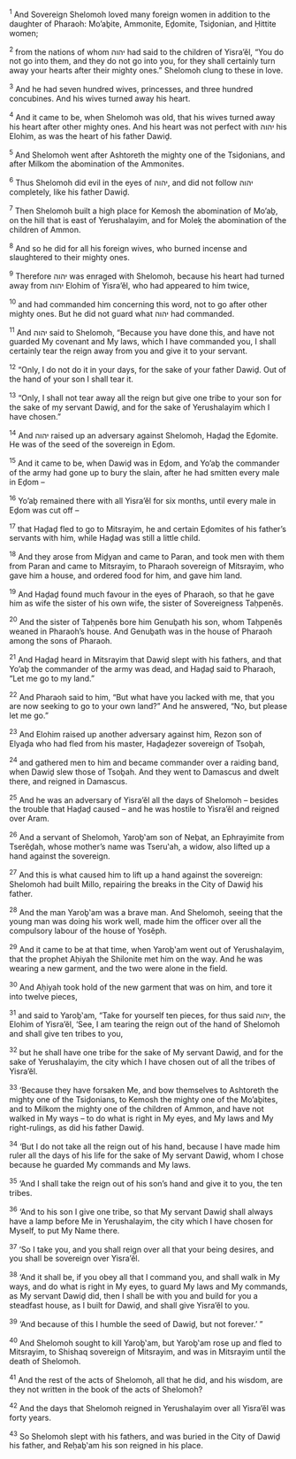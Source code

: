 <sup>1</sup> And Sovereign Shelomoh loved many foreign women in addition to the daughter of Pharaoh: Mo’aḇite, Ammonite, Eḏomite, Tsiḏonian, and Ḥittite women;

<sup>2</sup> from the nations of whom יהוה had said to the children of Yisra’ĕl, “You do not go into them, and they do not go into you, for they shall certainly turn away your hearts after their mighty ones.” Shelomoh clung to these in love.

<sup>3</sup> And he had seven hundred wives, princesses, and three hundred concubines. And his wives turned away his heart.

<sup>4</sup> And it came to be, when Shelomoh was old, that his wives turned away his heart after other mighty ones. And his heart was not perfect with יהוה his Elohim, as was the heart of his father Dawiḏ.

<sup>5</sup> And Shelomoh went after Ashtoreth the mighty one of the Tsiḏonians, and after Milkom the abomination of the Ammonites.

<sup>6</sup> Thus Shelomoh did evil in the eyes of יהוה, and did not follow יהוה completely, like his father Dawiḏ.

<sup>7</sup> Then Shelomoh built a high place for Kemosh the abomination of Mo’aḇ, on the hill that is east of Yerushalayim, and for Moleḵ the abomination of the children of Ammon.

<sup>8</sup> And so he did for all his foreign wives, who burned incense and slaughtered to their mighty ones.

<sup>9</sup> Therefore יהוה was enraged with Shelomoh, because his heart had turned away from יהוה Elohim of Yisra’ĕl, who had appeared to him twice,

<sup>10</sup> and had commanded him concerning this word, not to go after other mighty ones. But he did not guard what יהוה had commanded.

<sup>11</sup> And יהוה said to Shelomoh, “Because you have done this, and have not guarded My covenant and My laws, which I have commanded you, I shall certainly tear the reign away from you and give it to your servant.

<sup>12</sup> “Only, I do not do it in your days, for the sake of your father Dawiḏ. Out of the hand of your son I shall tear it.

<sup>13</sup> “Only, I shall not tear away all the reign but give one tribe to your son for the sake of my servant Dawiḏ, and for the sake of Yerushalayim which I have chosen.”

<sup>14</sup> And יהוה raised up an adversary against Shelomoh, Haḏaḏ the Eḏomite. He was of the seed of the sovereign in Eḏom.

<sup>15</sup> And it came to be, when Dawiḏ was in Eḏom, and Yo’aḇ the commander of the army had gone up to bury the slain, after he had smitten every male in Eḏom –

<sup>16</sup> Yo’aḇ remained there with all Yisra’ĕl for six months, until every male in Eḏom was cut off –

<sup>17</sup> that Haḏaḏ fled to go to Mitsrayim, he and certain Eḏomites of his father’s servants with him, while Haḏaḏ was still a little child.

<sup>18</sup> And they arose from Miḏyan and came to Paran, and took men with them from Paran and came to Mitsrayim, to Pharaoh sovereign of Mitsrayim, who gave him a house, and ordered food for him, and gave him land.

<sup>19</sup> And Haḏaḏ found much favour in the eyes of Pharaoh, so that he gave him as wife the sister of his own wife, the sister of Sovereigness Taḥpenĕs.

<sup>20</sup> And the sister of Taḥpenĕs bore him Genuḇath his son, whom Taḥpenĕs weaned in Pharaoh’s house. And Genuḇath was in the house of Pharaoh among the sons of Pharaoh.

<sup>21</sup> And Haḏaḏ heard in Mitsrayim that Dawiḏ slept with his fathers, and that Yo’aḇ the commander of the army was dead, and Haḏaḏ said to Pharaoh, “Let me go to my land.”

<sup>22</sup> And Pharaoh said to him, “But what have you lacked with me, that you are now seeking to go to your own land?” And he answered, “No, but please let me go.”

<sup>23</sup> And Elohim raised up another adversary against him, Rezon son of Elyaḏa who had fled from his master, Haḏaḏezer sovereign of Tsoḇah,

<sup>24</sup> and gathered men to him and became commander over a raiding band, when Dawiḏ slew those of Tsoḇah. And they went to Damascus and dwelt there, and reigned in Damascus.

<sup>25</sup> And he was an adversary of Yisra’ĕl all the days of Shelomoh – besides the trouble that Haḏaḏ caused – and he was hostile to Yisra’ĕl and reigned over Aram.

<sup>26</sup> And a servant of Shelomoh, Yaroḇ‛am son of Neḇat, an Ephrayimite from Tserĕḏah, whose mother’s name was Tseru‛ah, a widow, also lifted up a hand against the sovereign.

<sup>27</sup> And this is what caused him to lift up a hand against the sovereign: Shelomoh had built Millo, repairing the breaks in the City of Dawiḏ his father.

<sup>28</sup> And the man Yaroḇ‛am was a brave man. And Shelomoh, seeing that the young man was doing his work well, made him the officer over all the compulsory labour of the house of Yosĕph.

<sup>29</sup> And it came to be at that time, when Yaroḇ‛am went out of Yerushalayim, that the prophet Aḥiyah the Shilonite met him on the way. And he was wearing a new garment, and the two were alone in the field.

<sup>30</sup> And Aḥiyah took hold of the new garment that was on him, and tore it into twelve pieces,

<sup>31</sup> and said to Yaroḇ‛am, “Take for yourself ten pieces, for thus said יהוה, the Elohim of Yisra’ĕl, ‘See, I am tearing the reign out of the hand of Shelomoh and shall give ten tribes to you,

<sup>32</sup> but he shall have one tribe for the sake of My servant Dawiḏ, and for the sake of Yerushalayim, the city which I have chosen out of all the tribes of Yisra’ĕl.

<sup>33</sup> ‘Because they have forsaken Me, and bow themselves to Ashtoreth the mighty one of the Tsiḏonians, to Kemosh the mighty one of the Mo’aḇites, and to Milkom the mighty one of the children of Ammon, and have not walked in My ways – to do what is right in My eyes, and My laws and My right-rulings, as did his father Dawiḏ.

<sup>34</sup> ‘But I do not take all the reign out of his hand, because I have made him ruler all the days of his life for the sake of My servant Dawiḏ, whom I chose because he guarded My commands and My laws.

<sup>35</sup> ‘And I shall take the reign out of his son’s hand and give it to you, the ten tribes.

<sup>36</sup> ‘And to his son I give one tribe, so that My servant Dawiḏ shall always have a lamp before Me in Yerushalayim, the city which I have chosen for Myself, to put My Name there.

<sup>37</sup> ‘So I take you, and you shall reign over all that your being desires, and you shall be sovereign over Yisra’ĕl.

<sup>38</sup> ‘And it shall be, if you obey all that I command you, and shall walk in My ways, and do what is right in My eyes, to guard My laws and My commands, as My servant Dawiḏ did, then I shall be with you and build for you a steadfast house, as I built for Dawiḏ, and shall give Yisra’ĕl to you.

<sup>39</sup> ‘And because of this I humble the seed of Dawiḏ, but not forever.’ ”

<sup>40</sup> And Shelomoh sought to kill Yaroḇ‛am, but Yaroḇ‛am rose up and fled to Mitsrayim, to Shishaq sovereign of Mitsrayim, and was in Mitsrayim until the death of Shelomoh.

<sup>41</sup> And the rest of the acts of Shelomoh, all that he did, and his wisdom, are they not written in the book of the acts of Shelomoh?

<sup>42</sup> And the days that Shelomoh reigned in Yerushalayim over all Yisra’ĕl was forty years.

<sup>43</sup> So Shelomoh slept with his fathers, and was buried in the City of Dawiḏ his father, and Reḥaḇ‛am his son reigned in his place.

